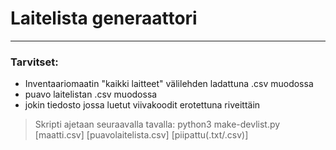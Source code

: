 # Laitelista generaattori

***

### Tarvitset:

* Inventaariomaatin "kaikki laitteet" välilehden ladattuna .csv muodossa
* puavo laitelistan .csv muodossa
* jokin tiedosto jossa luetut viivakoodit erotettuna riveittäin

>Skripti ajetaan seuraavalla tavalla: python3 make-devlist.py [maatti.csv] [puavolaitelista.csv] [piipattu(.txt/.csv)]
